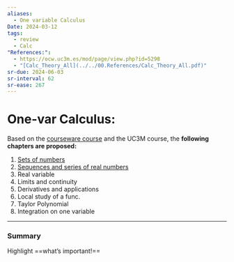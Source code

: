 ```yaml
---
aliases:
  - One variable Calculus
Date: 2024-03-12
tags:
  - review
  - Calc
"References:":
  - https://ocw.uc3m.es/mod/page/view.php?id=5298
  - "[Calc_Theory_All](../../00.References/Calc_Theory_All.pdf)"
sr-due: 2024-06-03
sr-interval: 62
sr-ease: 267
---
```

# One-var Calculus: 
Based on the [courseware course](https://ocw.uc3m.es/mod/page/view.php?id=5299) and the UC3M course, the **following chapters are proposed:** 

1. [Sets of numbers](../../02%20-%20Atomic/Sets%20of%20numbers.md)
2. [Sequences and series of real numbers](../../02%20-%20Atomic/Sequences%20and%20series%20of%20real%20numbers.md)
3. Real variable
4. Limits and continuity
5. Derivatives and applications
6. Local study of a func.
7. Taylor Polynomial 
8. Integration on one variable


---
### Summary
Highlight ==what’s important!==
